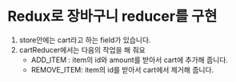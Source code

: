 # Redux로 장바구니 reducer를 구현

1. store안에는 cart라고 하는 field가 있습니다.
2. cartReducer에서는 다음의 작업을 해 줘요
   - ADD_ITEM : item의 id와 amount를 받아서 cart에 추가해 줍니다.
   - REMOVE_ITEM: item의 id를 받아서 cart에서 제거해 줍니다.
